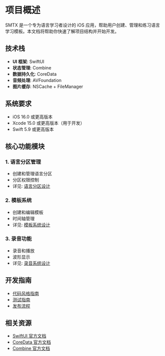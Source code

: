 # 项目概述

SMTX 是一个专为语言学习者设计的 iOS 应用，帮助用户创建、管理和练习语言学习模板。本文档将帮助你快速了解项目结构并开始开发。


## 技术栈

- **UI 框架**: SwiftUI
- **状态管理**: Combine
- **数据持久化**: CoreData
- **音频处理**: AVFoundation
- **图片缓存**: NSCache + FileManager

## 系统要求

- iOS 16.0 或更高版本
- Xcode 15.0 或更高版本（用于开发）
- Swift 5.9 或更高版本

## 核心功能模块

### 1. 语言分区管理
- 创建和管理语言分区
- 分区权限控制
- 详见: [语言分区设计](./architecture/language-section.md)

### 2. 模板系统
- 创建和编辑模板
- 时间轴管理
- 详见: [模板系统设计](./architecture/template.md)

### 3. 录音功能
- 录音和播放
- 波形显示
- 详见: [录音系统设计](./architecture/recording.md)

## 开发指南

- [代码风格指南](./guides/code-style.md)
- [测试指南](./guides/testing.md)
- [发布流程](./guides/release.md)

## 相关资源

- [SwiftUI 官方文档](https://developer.apple.com/documentation/swiftui)
- [CoreData 官方文档](https://developer.apple.com/documentation/coredata)
- [Combine 官方文档](https://developer.apple.com/documentation/combine)
